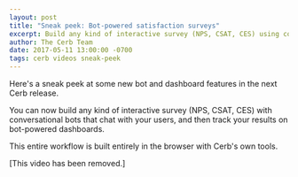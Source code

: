 ```yaml
---
layout: post
title: "Sneak peek: Bot-powered satisfaction surveys"
excerpt: Build any kind of interactive survey (NPS, CSAT, CES) using conversational bots and bot-powered dashboards.
author: The Cerb Team
date: 2017-05-11 13:00:00 -0700
tags: cerb videos sneak-peek
---
```


Here's a sneak peek at some new bot and dashboard features in the next Cerb release. 

You can now build any kind of interactive survey (NPS, CSAT, CES) with conversational bots that chat with your users, and then track your results on bot-powered dashboards.

This entire workflow is built entirely in the browser with Cerb's own tools.

[This video has been removed.]